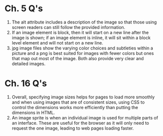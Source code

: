 # Ch. 5 Q's
 
1. The alt attribute includes a description of the image so that those using screen readers can still follow the provided information.
2. If an image element is block, then it will start on a new line after the image is shown; if an image element is inline, it will sit within a block level element and will not start on a new line.
3. jpg image files show the varying color choices and subtleties within a picture and a png is best suited for images with fewer colors but ones that map out most of the image. Both also provide very clear and detailed images.


# Ch. 16 Q's

1. Overall, specifying image sizes helps for pages to load more smoothly and when using images that are of consistent sizes, using CSS to control the dimensions works more efficiently than putting the dimensions in HTML.
2. An image sprite is when an individual image is used for multiple parts of an interface. These are useful for the browser as it will only need to request the one image, leading to web pages loading faster.
